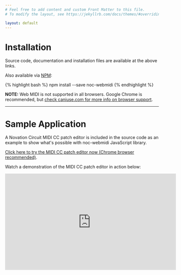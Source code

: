 ```yaml
---
# Feel free to add content and custom Front Matter to this file.
# To modify the layout, see https://jekyllrb.com/docs/themes/#overriding-theme-defaults

layout: default
---
```


# Installation

Source code, documentation and installation files are available at the above links. 

Also available via [NPM](https://www.npmjs.com/package/noc-webmidi):

{% highlight bash %}
npm install --save noc-webmidi
{% endhighlight %}

**NOTE:** Web MIDI is not supported in all browsers. Google Chrome is recommended, but
[check caniuse.com for more info on browser support](https://caniuse.com/?search=web%20midi).

<hr />

# Sample Application
A Novation Circuit MIDI CC patch editor is included in the source code as an example 
to show what's possible with noc-webmidi JavaScript library.

[Click here to try the MIDI CC patch editor now (Chrome browser recommended)](/sample-app).

Watch a demonstration of the MIDI CC patch editor in action below:

<iframe width="560" height="315" src="https://www.youtube-nocookie.com/embed/_iTwsS1-S4A" title="YouTube video player" frameborder="0" allow="accelerometer; autoplay; clipboard-write; encrypted-media; gyroscope; picture-in-picture" allowfullscreen></iframe>